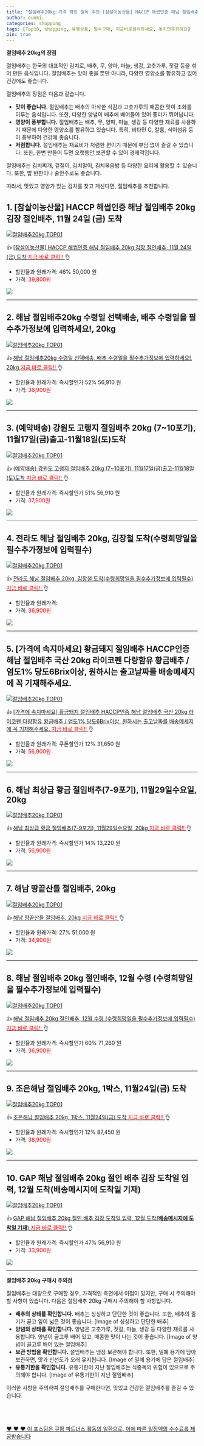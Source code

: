 ```yaml
---
title: "절임배추20kg 가격 확인 필독 추천 [참살이농산물] HACCP 해썹인증 해남 절임배추 20kg 김장 절인배추, 11월 24일 (금) 도착 비교 장점 구매가이드"
author: eunmi.
categories: shopping
tags: [Top10, shopping, 유행상품, 필수구매, 지금바로클릭하세요, 놓치면후회해요]
pin: true
---
```

**절임배추 20kg의 장점**

절임배추는 한국의 대표적인 김치로, 배추, 무, 양파, 마늘, 생강, 고춧가루, 젓갈 등을 섞어 만든 음식입니다. 절임배추는 맛이 좋을 뿐만 아니라, 다양한 영양소를 함유하고 있어 건강에도 좋습니다.

절임배추의 장점은 다음과 같습니다.

* **맛이 좋습니다.** 절임배추는 배추의 아삭한 식감과 고춧가루의 매콤한 맛이 조화를 이루는 음식입니다. 또한, 다양한 양념이 배추에 배어들어 있어 풍미가 뛰어납니다.
* **영양이 풍부합니다.** 절임배추는 배추, 무, 양파, 마늘, 생강 등 다양한 재료를 사용하기 때문에 다양한 영양소를 함유하고 있습니다. 특히, 비타민 C, 칼륨, 식이섬유 등이 풍부하여 건강에 좋습니다.
* **저렴합니다.** 절임배추는 재료비가 저렴한 편이기 때문에 부담 없이 즐길 수 있습니다. 또한, 한번 만들어 두면 오랫동안 보관할 수 있어 경제적입니다.

절임배추는 김치찌개, 겉절이, 김치말이, 김치볶음밥 등 다양한 요리에 활용할 수 있습니다. 또한, 밥 반찬이나 술안주로도 좋습니다.

따라서, 맛있고 영양가 있는 김치를 찾고 계신다면, 절임배추를 추천합니다.

   

## 1. [참살이농산물] HACCP 해썹인증 해남 절임배추 20kg 김장 절인배추, 11월 24일 (금) 도착

[![절임배추20kg TOP01](https://thumbnail9.coupangcdn.com/thumbnails/remote/230x230ex/image/vendor_inventory/d727/dac2c2b2b7f80278524cfa40e7825485bea0bc97dc4e26aac060a53241b5.jpg)](https://link.coupang.com/re/AFFSDP?lptag=AF3617701&subid=GithubCoopas&pageKey=7664751108&traceid=V0-153&itemId=20429532504&vendorItemId=83417170727)


👍 [[참살이농산물] HACCP 해썹인증 해남 절임배추 20kg 김장 절인배추, 11월 24일 (금) 도착 <font color=red> 지금 바로 클릭!! </font> ](https://link.coupang.com/re/AFFSDP?lptag=AF3617701&subid=GithubCoopas&pageKey=7664751108&traceid=V0-153&itemId=20429532504&vendorItemId=83417170727) 👌 


- 할인율과 원래가격: 46%  50,000   원
- 가격: <span style='color:red'>39,800원</span>

[![](/discount_price.png)](https://link.coupang.com/re/AFFSDP?lptag=AF3617701&subid=GithubCoopas&pageKey=7664751108&traceid=V0-153&itemId=20429532504&vendorItemId=83417170727)

---


   

## 2. 해남 절임배추20kg 수령일 선택배송, 배추 수령일을 필수추가정보에 입력하세요!, 20kg

[![절임배추20kg TOP01](https://thumbnail9.coupangcdn.com/thumbnails/remote/230x230ex/image/vendor_inventory/7144/0ba9a00be3bb2a6579932003672f96419ef6a5f4d2aa6735dc6906e50e55.jpg)](https://link.coupang.com/re/AFFSDP?lptag=AF3617701&subid=GithubCoopas&pageKey=6145089328&traceid=V0-153&itemId=18063432897&vendorItemId=71844051595)


👍 [해남 절임배추20kg 수령일 선택배송, 배추 수령일을 필수추가정보에 입력하세요!, 20kg <font color=red> 지금 바로 클릭!! </font> ](https://link.coupang.com/re/AFFSDP?lptag=AF3617701&subid=GithubCoopas&pageKey=6145089328&traceid=V0-153&itemId=18063432897&vendorItemId=71844051595) 👌 


- 할인율과 원래가격: 즉시할인가 52%  56,910   원
- 가격: <span style='color:red'>36,900원</span>

[![](/discount_price.png)](https://link.coupang.com/re/AFFSDP?lptag=AF3617701&subid=GithubCoopas&pageKey=6145089328&traceid=V0-153&itemId=18063432897&vendorItemId=71844051595)

---


   

## 3. (예약배송) 강원도 고랭지 절임배추 20kg (7~10포기), 11월17일(금)출고-11월18일(토)도착

[![절임배추20kg TOP01](https://thumbnail8.coupangcdn.com/thumbnails/remote/230x230ex/image/vendor_inventory/99a3/f2b6de36674872a153e5126ea21750648af5b280f36a39c4254a63cd789f.jpg)](https://link.coupang.com/re/AFFSDP?lptag=AF3617701&subid=GithubCoopas&pageKey=7612757328&traceid=V0-153&itemId=20165848864&vendorItemId=78676035543)


👍 [(예약배송) 강원도 고랭지 절임배추 20kg (7~10포기), 11월17일(금)출고-11월18일(토)도착 <font color=red> 지금 바로 클릭!! </font> ](https://link.coupang.com/re/AFFSDP?lptag=AF3617701&subid=GithubCoopas&pageKey=7612757328&traceid=V0-153&itemId=20165848864&vendorItemId=78676035543) 👌 


- 할인율과 원래가격: 즉시할인가 51%  56,910   원
- 가격: <span style='color:red'>37,900원</span>

[![](/discount_price.png)](https://link.coupang.com/re/AFFSDP?lptag=AF3617701&subid=GithubCoopas&pageKey=7612757328&traceid=V0-153&itemId=20165848864&vendorItemId=78676035543)

---


   

## 4. 전라도 해남 절임배추 20kg, 김장철 도착(수령희망일을 필수추가정보에 입력필수)

[![절임배추20kg TOP01](https://thumbnail7.coupangcdn.com/thumbnails/remote/230x230ex/image/vendor_inventory/73ce/08c55ff40184fb8d8ef590ff4170d429e4d0697b1504991dbcd885ab39a7.jpg)](https://link.coupang.com/re/AFFSDP?lptag=AF3617701&subid=GithubCoopas&pageKey=2380328863&traceid=V0-153&itemId=20493487201&vendorItemId=87572048658)


👍 [전라도 해남 절임배추 20kg, 김장철 도착(수령희망일을 필수추가정보에 입력필수) <font color=red> 지금 바로 클릭!! </font> ](https://link.coupang.com/re/AFFSDP?lptag=AF3617701&subid=GithubCoopas&pageKey=2380328863&traceid=V0-153&itemId=20493487201&vendorItemId=87572048658) 👌 


- 할인율과 원래가격: 
- 가격: <span style='color:red'>36,900원</span>

[![](/discount_price.png)](https://link.coupang.com/re/AFFSDP?lptag=AF3617701&subid=GithubCoopas&pageKey=2380328863&traceid=V0-153&itemId=20493487201&vendorItemId=87572048658)

---


   

## 5. [가격에 속지마세요] 황금돼지 절임배추 HACCP인증 해남 절임배추 국산 20kg 라이코펜 다량함유 황금배추 / 염도1% 당도6Brix이상, 원하시는 출고날짜를 배송메세지에 꼭 기재해주세요.

[![절임배추20kg TOP01](https://thumbnail8.coupangcdn.com/thumbnails/remote/230x230ex/image/vendor_inventory/dbca/57fc42b91da018f77cd4f8662b0d06047a9c310604a399f1db46668d4eea.jpg)](https://link.coupang.com/re/AFFSDP?lptag=AF3617701&subid=GithubCoopas&pageKey=6907416241&traceid=V0-153&itemId=16634525270&vendorItemId=87007340677)


👍 [[가격에 속지마세요] 황금돼지 절임배추 HACCP인증 해남 절임배추 국산 20kg 라이코펜 다량함유 황금배추 / 염도1% 당도6Brix이상, 원하시는 출고날짜를 배송메세지에 꼭 기재해주세요. <font color=red> 지금 바로 클릭!! </font> ](https://link.coupang.com/re/AFFSDP?lptag=AF3617701&subid=GithubCoopas&pageKey=6907416241&traceid=V0-153&itemId=16634525270&vendorItemId=87007340677) 👌 


- 할인율과 원래가격: 쿠폰할인가 12%  31,650   원
- 가격: <span style='color:red'>56,900원</span>

[![](/discount_price.png)](https://link.coupang.com/re/AFFSDP?lptag=AF3617701&subid=GithubCoopas&pageKey=6907416241&traceid=V0-153&itemId=16634525270&vendorItemId=87007340677)

---


   

## 6. 해남 최상급 황금 절임배추(7-9포기), 11월29일수요일, 20kg

[![절임배추20kg TOP01](https://thumbnail10.coupangcdn.com/thumbnails/remote/230x230ex/image/vendor_inventory/f830/f738d16a6844445db57df50444de83329c4f2ac337279545dd3960fe5797.png)](https://link.coupang.com/re/AFFSDP?lptag=AF3617701&subid=GithubCoopas&pageKey=7715200717&traceid=V0-153&itemId=20691486716&vendorItemId=87763072877)


👍 [해남 최상급 황금 절임배추(7-9포기), 11월29일수요일, 20kg <font color=red> 지금 바로 클릭!! </font> ](https://link.coupang.com/re/AFFSDP?lptag=AF3617701&subid=GithubCoopas&pageKey=7715200717&traceid=V0-153&itemId=20691486716&vendorItemId=87763072877) 👌 


- 할인율과 원래가격: 즉시할인가 14%  13,220   원
- 가격: <span style='color:red'>56,900원</span>

[![](/discount_price.png)](https://link.coupang.com/re/AFFSDP?lptag=AF3617701&subid=GithubCoopas&pageKey=7715200717&traceid=V0-153&itemId=20691486716&vendorItemId=87763072877)

---


   

## 7. 해남 땅끝산들 절임배추, 20kg

[![절임배추20kg TOP01](https://thumbnail7.coupangcdn.com/thumbnails/remote/230x230ex/image/rs_quotation_api/xsxqjtyj/4a0060ed59714c73ae8a421011221646.jpg)](https://link.coupang.com/re/AFFSDP?lptag=AF3617701&subid=GithubCoopas&pageKey=7583865134&traceid=V0-153&itemId=20025420298&vendorItemId=87122082762)


👍 [해남 땅끝산들 절임배추, 20kg <font color=red> 지금 바로 클릭!! </font> ](https://link.coupang.com/re/AFFSDP?lptag=AF3617701&subid=GithubCoopas&pageKey=7583865134&traceid=V0-153&itemId=20025420298&vendorItemId=87122082762) 👌 


- 할인율과 원래가격: 27%  51,000   원
- 가격: <span style='color:red'>34,900원</span>

[![](/discount_price.png)](https://link.coupang.com/re/AFFSDP?lptag=AF3617701&subid=GithubCoopas&pageKey=7583865134&traceid=V0-153&itemId=20025420298&vendorItemId=87122082762)

---


   

## 8. 해남 절임배추 20kg 절인배추, 12월 수령 (수령희망일을 필수추가정보에 입력필수)

[![절임배추20kg TOP01](https://thumbnail9.coupangcdn.com/thumbnails/remote/230x230ex/image/vendor_inventory/451e/ba084a112f812da294b408a77b305968d47c776a42e94da9ab01cee8d0b7.png)](https://link.coupang.com/re/AFFSDP?lptag=AF3617701&subid=GithubCoopas&pageKey=6382913318&traceid=V0-153&itemId=16446468337&vendorItemId=83637113266)


👍 [해남 절임배추 20kg 절인배추, 12월 수령 (수령희망일을 필수추가정보에 입력필수) <font color=red> 지금 바로 클릭!! </font> ](https://link.coupang.com/re/AFFSDP?lptag=AF3617701&subid=GithubCoopas&pageKey=6382913318&traceid=V0-153&itemId=16446468337&vendorItemId=83637113266) 👌 


- 할인율과 원래가격: 즉시할인가 60%  71,260   원
- 가격: <span style='color:red'>36,900원</span>

[![](/discount_price.png)](https://link.coupang.com/re/AFFSDP?lptag=AF3617701&subid=GithubCoopas&pageKey=6382913318&traceid=V0-153&itemId=16446468337&vendorItemId=83637113266)

---


   

## 9. 조은해남 절임배추 20kg, 1박스, 11월24일(금) 도착

[![절임배추20kg TOP01](https://thumbnail10.coupangcdn.com/thumbnails/remote/230x230ex/image/vendor_inventory/images/2018/10/29/9/0/5915cb28-7750-49ae-85f1-88e55b170609.jpg)](https://link.coupang.com/re/AFFSDP?lptag=AF3617701&subid=GithubCoopas&pageKey=7650554785&traceid=V0-153&itemId=20354965618&vendorItemId=4072533934)


👍 [조은해남 절임배추 20kg, 1박스, 11월24일(금) 도착 <font color=red> 지금 바로 클릭!! </font> ](https://link.coupang.com/re/AFFSDP?lptag=AF3617701&subid=GithubCoopas&pageKey=7650554785&traceid=V0-153&itemId=20354965618&vendorItemId=4072533934) 👌 


- 할인율과 원래가격: 즉시할인가 12%  87,450   원
- 가격: <span style='color:red'>38,900원</span>

[![](/discount_price.png)](https://link.coupang.com/re/AFFSDP?lptag=AF3617701&subid=GithubCoopas&pageKey=7650554785&traceid=V0-153&itemId=20354965618&vendorItemId=4072533934)

---


   

## 10. GAP 해남 절임배추 20kg 절인 배추 김장 도착일 입력, 12월 도착(**배송메시지에 도착일 기재**)

[![절임배추20kg TOP01](https://thumbnail10.coupangcdn.com/thumbnails/remote/230x230ex/image/vendor_inventory/7e76/9ba21512880dff7a960efd1b45856004cf854934f79751be1fe3761c62cb.jpg)](https://link.coupang.com/re/AFFSDP?lptag=AF3617701&subid=GithubCoopas&pageKey=7662323579&traceid=V0-153&itemId=20417144756&vendorItemId=87498914838)


👍 [GAP 해남 절임배추 20kg 절인 배추 김장 도착일 입력, 12월 도착(**배송메시지에 도착일 기재**) <font color=red> 지금 바로 클릭!! </font> ](https://link.coupang.com/re/AFFSDP?lptag=AF3617701&subid=GithubCoopas&pageKey=7662323579&traceid=V0-153&itemId=20417144756&vendorItemId=87498914838) 👌 


- 할인율과 원래가격: 즉시할인가 47%  56,910   원
- 가격: <span style='color:red'>33,900원</span>

[![](/discount_price.png)](https://link.coupang.com/re/AFFSDP?lptag=AF3617701&subid=GithubCoopas&pageKey=7662323579&traceid=V0-153&itemId=20417144756&vendorItemId=87498914838)

---
**절임배추 20kg 구매시 주의점**

절임배추는 대량으로 구매할 경우, 가격적인 측면에서 이점이 있지만, 구매 시 주의해야 할 사항이 있습니다. 다음은 절임배추 20kg 구매시 주의해야 할 사항입니다.

* **배추의 상태를 확인합니다.** 배추는 싱싱하고 단단한 것이 좋습니다. 또한, 배추의 줄기가 곧고 잎이 넓은 것이 좋습니다.
[Image of 싱싱하고 단단한 배추]
* **양념의 상태를 확인합니다.** 양념은 고춧가루, 젓갈, 마늘, 생강 등 다양한 재료를 사용합니다. 양념이 골고루 배어 있고, 매콤한 맛이 나는 것이 좋습니다.
[Image of 양념이 골고루 배어 있는 절임배추]
* **보관 방법을 확인합니다.** 절임배추는 냉장 보관해야 합니다. 또한, 밀폐 용기에 담아 보관하면, 맛과 신선도가 오래 유지됩니다.
[Image of 밀폐 용기에 담은 절임배추]
* **유통기한을 확인합니다.** 유통기한이 지난 절임배추는 식중독의 위험이 있으므로 주의해야 합니다.
[Image of 유통기한이 지난 절임배추]

이러한 사항을 주의하여 절임배추를 구매한다면, 맛있고 건강한 절임배추를 즐길 수 있습니다.<br><br><br><br><br> [ ❤ ❤ ❤ 이 포스팅은 쿠팡 파트너스 활동의 일환으로, 이에 따른 일정액의 수수료를 제공받습니다](https://link.coupang.com/a/bcEFyh)